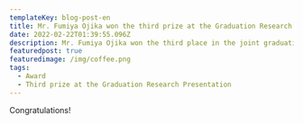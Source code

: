 ```yaml
---
templateKey: blog-post-en
title: Mr. Fumiya Ojika won the third prize at the Graduation Research Presentation
date: 2022-02-22T01:39:55.096Z
description: Mr. Fumiya Ojika won the third place in the joint graduation research presentation of the Department of Electrical Engineering, Electronics, and Information Engineering, School of Engineering, Nagoya University (Katayama Lab, Takeda Lab, Hasegawa Lab, Fujii Lab, and Yamazato Lab) held on February 22, 2022.
featuredpost: true
featuredimage: /img/coffee.png
tags:
  - Award
  - Third prize at the Graduation Research Presentation
---
```


Congratulations!
